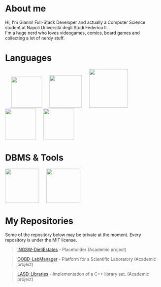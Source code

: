 # About me
Hi, I'm Gianni! Full-Stack Developer and actually a Computer Science student at Napoli Università degli Studi Federico II.\
I'm a huge nerd who loves videogames, comics, board games and collecting a lot of nerdy stuff.

# Languages
<img src= "https://github.com/user-attachments/assets/cc7d5d3e-40fb-4079-bb4d-59744434802e" width="100" hspace=20>
<img src="https://github.com/user-attachments/assets/e6dddbac-b8f9-4d1c-bf5b-74d16e256cc9" width="105">
<img src= "https://github.com/user-attachments/assets/f3904507-78e6-4ccf-91de-94320142db06" width="125" hspace=20>
<img src= "https://github.com/user-attachments/assets/0371c7b7-40a1-4dbe-b0f7-eb995373bbef" width="100">
<img src= "https://github.com/user-attachments/assets/f5a5a17e-8dd8-4da4-a215-ee7c0de43ee5" width="100" hspace=20>


# DBMS & Tools
<img src= "https://github.com/user-attachments/assets/3a614660-664d-4745-adc0-47e80b027031" width= "110">
<img src= "https://github.com/user-attachments/assets/24ce28cd-11a5-45fb-acd0-c613ece7aa72" width= "110" hspace=20>

# My Repositories
Some of the repository below may be private at the moment. Every repository is under the MIT license.
> [INGSW-DietiEstates](https://github.com/Gazen27/INGSW-DietiEstates) - Placeholder (Academic project)


> [OOBD-LabManager](https://github.com/Gazen27/LabManager) - Platform for a Scientific Laboratory (Academic project)

> [LASD-Libraries](https://github.com/Gazen27/LASD-Libraries) - Implementation of a C++ library set. (Academic project)
